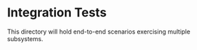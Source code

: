 # Integration Tests

This directory will hold end-to-end scenarios exercising multiple subsystems.

